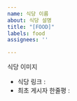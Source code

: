 ```yaml
---
name: 식당 이름
about: 식당 설명
title: "[FOOD]"
labels: food
assignees: ''

---
```


식당 이미지

- 식당 링크 : 
- 최초 게시자 한줄평 :
